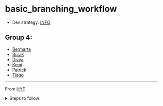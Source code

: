 # basic_branching_workflow
* Dev strategy: [INFO](dev-strategy.md#Development_Strategy)
## Group 4:
* [Bermarte](bermarte)  
* [Burak](burak.md)  
* [Divya](divya.md)  
* [Kemi](kemi.md) 
* [Patrick](patrick.md)  
* [Tiago](tiago.md)  
 
---

From [HYF](https://github.com/HackYourFutureBelgium/incremental-development)
<details>
<summary>
Steps to follow 
</summary> 

0. set up your repository and clone it
1. write a development strategy
2. for each step
   1. create a new branch locally
   2. write your new code on that branch
   3. push the branch to your repository
   4. create a PR & merge the branch to `master`
   5. pull the new `master` branch to your computer
   6. continue to the next step 
</details>

 